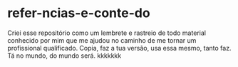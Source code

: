 # refer-ncias-e-conte-do
Criei esse repositório como um lembrete e rastreio de todo material conhecido por mim que me ajudou no caminho de me tornar um profissional qualificado. Copia, faz a tua versão, usa essa mesmo, tanto faz. Tá no mundo, do mundo será. kkkkkkk
